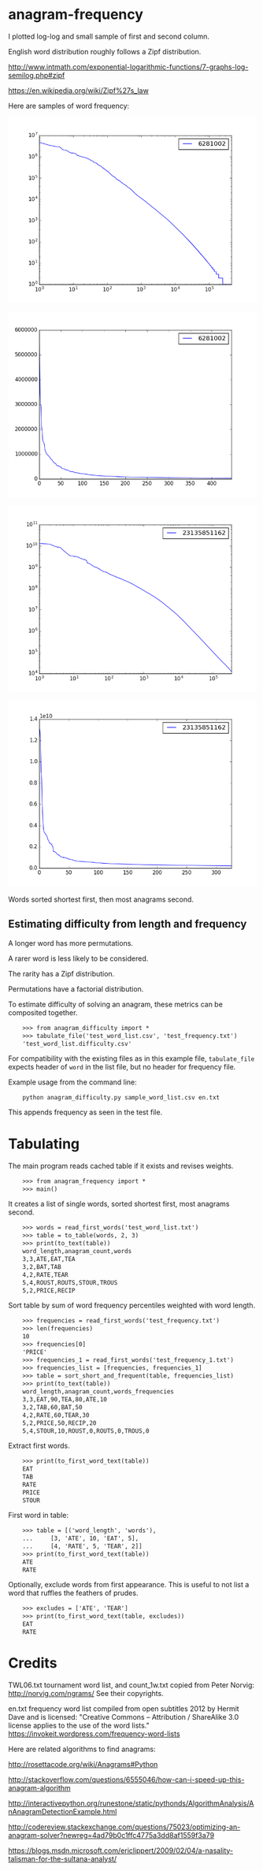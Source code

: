 # anagram-frequency

I plotted log-log and small sample of first and second column.

English word distribution roughly follows a Zipf distribution.

<http://www.intmath.com/exponential-logarithmic-functions/7-graphs-log-semilog.php#zipf>

<https://en.wikipedia.org/wiki/Zipf%27s_law>

Here are samples of word frequency:

![en.txt.loglog.png](en.txt.loglog.png)

![en.txt.xlim\_446.png](en.txt.xlim_446.png)

![count\_1w.txt.loglog.png](count_1w.txt.loglog.png)

![count\_1w.txt.xlim\_326.png](count_1w.txt.xlim_326.png)

Words sorted shortest first, then most anagrams second.

## Estimating difficulty from length and frequency

A longer word has more permutations.

A rarer word is less likely to be considered.

The rarity has a Zipf distribution.

Permutations have a factorial distribution.

To estimate difficulty of solving an anagram, these metrics can be composited together.

        >>> from anagram_difficulty import *
        >>> tabulate_file('test_word_list.csv', 'test_frequency.txt')
        'test_word_list.difficulty.csv'

For compatibility with the existing files as in this example file, `tabulate_file` expects header of `word` in the list file, but no header for frequency file.

Example usage from the command line:

        python anagram_difficulty.py sample_word_list.csv en.txt

This appends frequency as seen in the test file.



# Tabulating

The main program reads cached table if it exists and revises weights.

        >>> from anagram_frequency import *
        >>> main()

It creates a list of single words,
sorted shortest first, most anagrams second.

        >>> words = read_first_words('test_word_list.txt')
        >>> table = to_table(words, 2, 3)
        >>> print(to_text(table))
        word_length,anagram_count,words
        3,3,ATE,EAT,TEA
        3,2,BAT,TAB
        4,2,RATE,TEAR
        5,4,ROUST,ROUTS,STOUR,TROUS
        5,2,PRICE,RECIP

Sort table by sum of word frequency percentiles
weighted with word length.

        >>> frequencies = read_first_words('test_frequency.txt')
        >>> len(frequencies)
        10
        >>> frequencies[0]
        'PRICE'
        >>> frequencies_1 = read_first_words('test_frequency_1.txt')
        >>> frequencies_list = [frequencies, frequencies_1]
        >>> table = sort_short_and_frequent(table, frequencies_list)
        >>> print(to_text(table))
        word_length,anagram_count,words_frequencies
        3,3,EAT,90,TEA,80,ATE,10
        3,2,TAB,60,BAT,50
        4,2,RATE,60,TEAR,30
        5,2,PRICE,50,RECIP,20
        5,4,STOUR,10,ROUST,0,ROUTS,0,TROUS,0

Extract first words.

        >>> print(to_first_word_text(table))
        EAT
        TAB
        RATE
        PRICE
        STOUR

First word in table:

        >>> table = [('word_length', 'words'), 
        ...     [3, 'ATE', 10, 'EAT', 5], 
        ...     [4, 'RATE', 5, 'TEAR', 2]]
        >>> print(to_first_word_text(table))
        ATE
        RATE

Optionally, exclude words from first appearance.  This is useful to not list a word that ruffles the feathers of prudes.

        >>> excludes = ['ATE', 'TEAR']
        >>> print(to_first_word_text(table, excludes))
        EAT
        RATE


Credits
=======

TWL06.txt tournament word list, and count\_1w.txt copied from Peter Norvig:   http://norvig.com/ngrams/
See their copyrights.

en.txt frequency word list compiled from open subtitles 2012 by Hermit Dave and is licensed:
"Creative Commons – Attribution / ShareAlike 3.0 license applies to the use of the word lists."
https://invokeit.wordpress.com/frequency-word-lists

Here are related algorithms to find anagrams:

<http://rosettacode.org/wiki/Anagrams#Python>

<http://stackoverflow.com/questions/6555046/how-can-i-speed-up-this-anagram-algorithm>

<http://interactivepython.org/runestone/static/pythonds/AlgorithmAnalysis/AnAnagramDetectionExample.html>

<http://codereview.stackexchange.com/questions/75023/optimizing-an-anagram-solver?newreg=4ad79b0c1ffc4775a3dd8af1559f3a79>

<https://blogs.msdn.microsoft.com/ericlippert/2009/02/04/a-nasality-talisman-for-the-sultana-analyst/>
